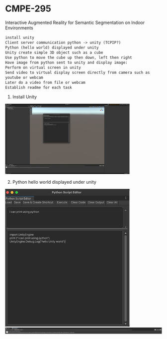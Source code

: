 # CMPE-295
Interactive Augmented Reality for Semantic Segmentation on Indoor Environments

    install unity
    Client server communication python -> unity (TCPIP?)
    Python (hello world) displayed under unity
    Unity create simple 3D object such as a cube
    Use python to move the cube up then down, left then right
    Have image from python sent to unity and display image: 
    Perform on virtual screen in unity
    Send video to virtual display screen directly from camera such as youtube or webcam
    Later do a video from file or webcam
    Establish readme for each task


1. Install Unity

<img src="images/Screen Shot 2022-08-30 at 10.45.50 AM.png" alt = "image" width ="400"/>


2. Python hello world displayed under unity

<img src="images/Screen Shot 2022-08-30 at 10.41.07 AM.png" alt = "image" width ="400"/>
<img src="images/Screen%20Shot%202022-08-30%20at%2010.41.14%20AM.png" alt="image", width ="800"/>





